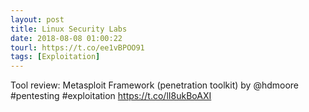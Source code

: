 ```yaml
---
layout: post
title: Linux Security Labs
date: 2018-08-08 01:00:22
tourl: https://t.co/ee1vBPOO91
tags: [Exploitation]
---
```

Tool review: Metasploit Framework (penetration toolkit) by @hdmoore #pentesting #exploitation https://t.co/lI8ukBoAXI